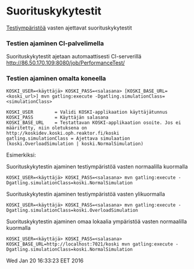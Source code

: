 # Suorituskykytestit

[Testiympäristöä](http://koskidev.koski.oph.reaktor.fi/koski/) vasten ajettavat suorituskykytestit

### Testien ajaminen CI-palvelimella

Suorituskykytestit ajetaan automaattisesti CI-serverillä http://86.50.170.109:8080/job/PerformanceTest/

### Testien ajaminen omalta koneella


    KOSKI_USER=<käyttäjä> KOSKI_PASS=<salasana> [KOSKI_BASE_URL=<koski_url>] mvn gatling:execute -Dgatling.simulationClass=<simulationClass>

<!-- br -->

    KOSKI_USER        = Validi KOSKI-applikaation käyttäjätunnus
    KOSKI_PASS        = Käyttäjän salasana
    KOSKI_BASE_URL    = Testattavan KOSKI-applikaation osoite. Jos ei määritetty, niin oletuksena on http://koskidev.koski.oph.reaktor.fi/koski
    gatling.simulationClass = Ajettava simulaation (koski.OverloadSimulation | koski.NormalSimulation)
    

Esimerkiksi:

Suorituskykytestin ajaminen testiympäristöä vasten normaalilla kuormalla

    KOSKI_USER=<käyttäjä> KOSKI_PASS=<salasana> mvn gatling:execute -Dgatling.simulationClass=koski.NormalSimulation
    
Suorituskykytestin ajaminen testiympäristöä vasten ylikuormalla

    KOSKI_USER=<käyttäjä> KOSKI_PASS=<salasana> mvn gatling:execute -Dgatling.simulationClass=koski.OverloadSimulation
    
Suorituskykytestin ajaminen omaa lokaalia ympäristöä vasten normaalilla kuormalla
    
    KOSKI_USER=<käyttäjä> KOSKI_PASS=<salasana> KOSKI_BASE_URL=http://localhost:7021/koski mvn gatling:execute -Dgatling.simulationClass=koski.NormalSimulation

Wed Jan 20 16:33:23 EET 2016
